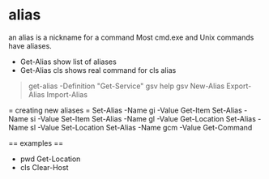 # alias
an alias is a nickname for a command
Most cmd.exe and Unix commands have aliases.


* Get-Alias
show list of aliases
* Get-Alias cls
shows real command for cls alias
> get-alias -Definition "Get-Service"
> gsv
> help gsv
> New-Alias
> Export-Alias
> Import-Alias


= creating new aliases =
Set-Alias -Name gi -Value Get-Item
Set-Alias -Name si -Value Set-Item
Set-Alias -Name gl -Value Get-Location
Set-Alias -Name sl -Value Set-Location
Set-Alias -Name gcm -Value Get-Command


== examples ==
* pwd
Get-Location
* cls
Clear-Host



